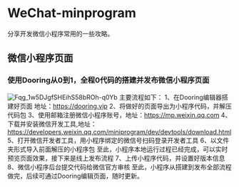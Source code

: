 # WeChat-minprogram
分享开发微信小程序常用的一些攻略。

## 微信小程序页面

### 使用Dooring从0到1，全程0代码的搭建并发布微信小程序页面
![Fqg_1w5DJgfSHEihS58bROh-q0Yb](https://github.com/JunHuaBai96/WeChat-minprogram/assets/102909786/77425146-e393-437c-b6f4-d172f8ccf4e4)
主要流程如下：
1、在Dooring编辑器搭建好页面 地址：https://dooring.vip
2、将做好的页面导出为小程序代码，并解压代码包
3、使用邮箱注册微信小程序账号，地址：https://mp.weixin.qq.com
4、下载并安装微信开发工具,地址：https://developers.weixin.qq.com/miniprogram/dev/devtools/download.html
5、打开微信开发者工具，用小程序绑定的微信号扫码登录开发者工具
6、以文件夹形式导入前面解压的小程序包
至此，小程序本地运行过程已经完成，可以实时预览页面效果，接下来是线上发布流程
7、上传小程序代码，并设置好版本信息
8、微信小程序后台提交代码给微信官方审核
至此，小程序从搭建到发布全部流程做完，后续可通过Dooring编辑页面，随时更新。
